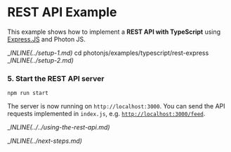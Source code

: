 # REST API Example

This example shows how to implement a **REST API with TypeScript** using [Express.JS](https://expressjs.com/de/) and Photon JS.

__INLINE(../_setup-1.md)__
cd photonjs/examples/typescript/rest-express
__INLINE(../_setup-2.md)__

### 5. Start the REST API server

```
npm run start
```

The server is now running on `http://localhost:3000`. You can send the API requests implemented in `index.js`, e.g. [`http://localhost:3000/feed`](http://localhost:3000/feed).

__INLINE(../../_using-the-rest-api.md)__

__INLINE(../_next-steps.md)__